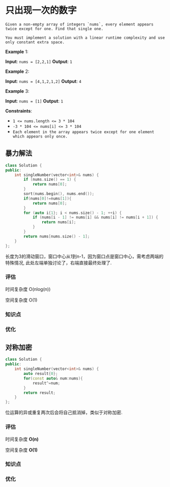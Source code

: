 # 只出现一次的数字
```
Given a non-empty array of integers `nums`, every element appears twice except for one. Find that single one.

You must implement a solution with a linear runtime complexity and use only constant extra space.

```
 

**Example** 1:

**Input**: `nums = [2,2,1]`
**Output**: `1`

**Example** 2:

**Input**: `nums = [4,1,2,1,2]`
**Output**: `4`

**Example** 3:

**Input**: `nums = [1]`
**Output**: `1`
 

**Constraints**:

- `1 <= nums.length <= 3 * 104`
- `-3 * 104 <= nums[i] <= 3 * 104`
- `Each element in the array appears twice except for one element which appears only once.`

## 暴力解法
```C++
class Solution {
public:
    int singleNumber(vector<int>& nums) {
        if (nums.size() == 1) {
            return nums[0];
        }
        sort(nums.begin(), nums.end());
        if(nums[0]!=nums[1]){
            return nums[0];
        }
        for (auto i{1}; i < nums.size() - 1; ++i) {
            if (nums[i - 1] != nums[i] && nums[i] != nums[i + 1]) {
                return nums[i];
            }
        }
        return nums[nums.size() - 1];
    }
};
```
长度为3的滑动窗口，窗口中心从1到n-1，因为窗口点是窗口中心，需考虑两端的特殊情况, 此处左端单独讨论了，右端直接最终处理了.
### 评估
时间复杂度 O(nlog(n))

空间复杂度 O(1)

### 知识点

### 优化

## 对称加密
```C++
class Solution {
public:
    int singleNumber(vector<int>& nums) {
        auto result{0};
        for(const auto& num:nums){
            result^=num;
        }
        return result;
    }
};
```
位运算的异或重复两次后会将自己抵消掉，类似于对称加密.
### 评估
时间复杂度 **O(n)**

空间复杂度 **O(1)**

### 知识点

### 优化